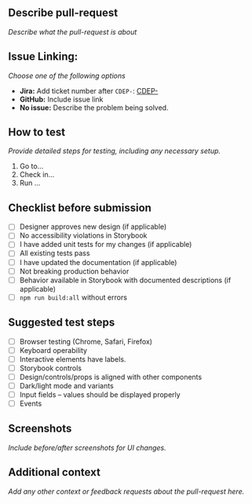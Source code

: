 ## **Describe pull-request**  
_Describe what the pull-request is about_

## **Issue Linking:**  
_Choose one of the following options_
- **Jira:** Add ticket number after `CDEP-`: [CDEP-](https://jira.scania.com/browse/CDEP-)
- **GitHub:** Include issue link  
- **No issue:** Describe the problem being solved.  

## **How to test**  
_Provide detailed steps for testing, including any necessary setup._
1. Go to...
2. Check in...
3. Run ...

## **Checklist before submission**
- [ ] Designer approves new design (if applicable)
- [ ] No accessibility violations in Storybook
- [ ] I have added unit tests for my changes (if applicable)
- [ ] All existing tests pass
- [ ] I have updated the documentation (if applicable)
- [ ] Not breaking production behavior
- [ ] Behavior available in Storybook with documented descriptions (if applicable)
- [ ] `npm run build:all` without errors

## **Suggested test steps**
- [ ] Browser testing (Chrome, Safari, Firefox) 
- [ ] Keyboard operability
- [ ] Interactive elements have labels.
- [ ] Storybook controls
- [ ] Design/controls/props is aligned with other components 
- [ ] Dark/light mode and variants 
- [ ] Input fields – values should be displayed properly 
- [ ] Events

## **Screenshots**  
_Include before/after screenshots for UI changes._

## **Additional context**  
_Add any other context or feedback requests about the pull-request here._
